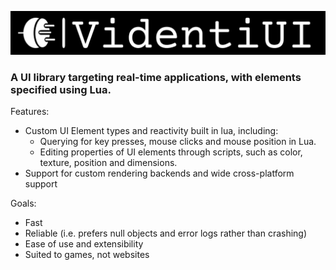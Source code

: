 ![VUI Logo](VUILogo.png)

### A UI library targeting real-time applications, with elements specified using Lua.

Features:

* Custom UI Element types and reactivity built in lua, including:
	* Querying for key presses, mouse clicks and mouse position in Lua.
	* Editing properties of UI elements through scripts, such as color, texture, position and dimensions.
* Support for custom rendering backends and wide cross-platform support

Goals:

* Fast
* Reliable (i.e. prefers null objects and error logs rather than crashing)
* Ease of use and extensibility
* Suited to games, not websites

